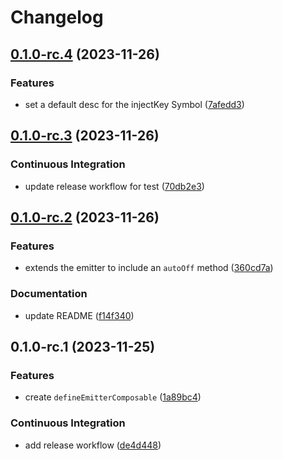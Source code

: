 # Changelog

## [0.1.0-rc.4](https://github.com/MuXiu1997/vue-use-emitter/compare/v0.1.0-rc.3...v0.1.0-rc.4) (2023-11-26)


### Features

* set a default desc for the injectKey Symbol ([7afedd3](https://github.com/MuXiu1997/vue-use-emitter/commit/7afedd319ac191aff836e09fce9cf28ab7e156cd))

## [0.1.0-rc.3](https://github.com/MuXiu1997/vue-use-emitter/compare/v0.1.0-rc.2...v0.1.0-rc.3) (2023-11-26)


### Continuous Integration

* update release workflow for test ([70db2e3](https://github.com/MuXiu1997/vue-use-emitter/commit/70db2e3bd68f19ce9325ac9e68c2131a423c4cb3))

## [0.1.0-rc.2](https://github.com/MuXiu1997/vue-use-emitter/compare/v0.1.0-rc.1...v0.1.0-rc.2) (2023-11-26)


### Features

* extends the emitter to include an `autoOff` method ([360cd7a](https://github.com/MuXiu1997/vue-use-emitter/commit/360cd7ac814a14964ce9d973cb54032de5ae4400))


### Documentation

* update README ([f14f340](https://github.com/MuXiu1997/vue-use-emitter/commit/f14f34071bef924adcbd620d09051be072f386ba))

## 0.1.0-rc.1 (2023-11-25)


### Features

* create `defineEmitterComposable` ([1a89bc4](https://github.com/MuXiu1997/define-emitter-composable/commit/1a89bc4977ffae97fedd3378b6ef20f681181e77))


### Continuous Integration

* add release workflow ([de4d448](https://github.com/MuXiu1997/define-emitter-composable/commit/de4d44887fac1fcf8eb9ca9304615f17ac62f805))
